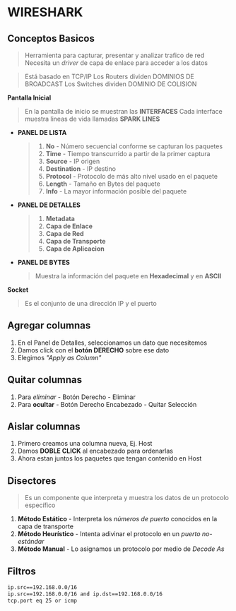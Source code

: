 # WIRESHARK

## Conceptos Basicos

> Herramienta para capturar, presentar y analizar trafico de red
> Necesita un _driver_ de capa de enlace para acceder a los datos

> Está basado en TCP/IP
> Los Routers dividen DOMINIOS DE BROADCAST
> Los Switches dividen DOMINIO DE COLISION

__Pantalla Inicial__

> En la pantalla de inicio se muestran las __INTERFACES__
> Cada interface muestra lineas de vida llamadas __SPARK LINES__


* __PANEL DE LISTA__
  > 1. __No__ - Número secuencial conforme se capturan los paquetes
  > 2. __Time__ - Tiempo transcurrido a partir de la primer captura
  > 3. __Source__ - IP origen
  > 4. __Destination__ - IP destino
  > 5. __Protocol__ - Protocolo de más alto nivel usado en el paquete
  > 6. __Length__ - Tamaño en Bytes del paquete
  > 7. __Info__ - La mayor información posible del paquete

* __PANEL DE DETALLES__
  > 1. __Metadata__
  > 2. __Capa de Enlace__
  > 3. __Capa de Red__
  > 4. __Capa de Transporte__
  > 5. __Capa de Aplicacion__

* __PANEL DE BYTES__
  > Muestra la información del paquete en __Hexadecimal__ y en __ASCII__

__Socket__

> Es el conjunto de una dirección IP y el puerto


## Agregar columnas

1. En el Panel de Detalles, seleccionamos un dato que necesitemos
2. Damos click con el __botón DERECHO__ sobre ese dato
3. Elegimos _"Apply as Column"_


## Quitar columnas

1. Para _eliminar_ - Botón Derecho - Eliminar
2. Para __ocultar__ - Botón Derecho Encabezado - Quitar Selección


## Aislar columnas

1. Primero creamos una columna nueva, Ej. Host
2. Damos __DOBLE CLICK__ al encabezado para ordenarlas
3. Ahora estan juntos los paquetes que tengan contenido en Host


## Disectores

> Es un componente que interpreta y muestra los datos de un protocolo específico

1. __Método Estático__ - Interpreta los _números de puerto_ conocidos en la capa de transporte
2. __Método Heurístico__ - Intenta adivinar el protocolo en un _puerto no-estándar_
3. __Método Manual__ - Lo asignamos un protocolo por medio de _Decode As_




## Filtros

```bash
ip.src==192.168.0.0/16
ip.src==192.168.0.0/16 and ip.dst==192.168.0.0/16
tcp.port eq 25 or icmp
```

